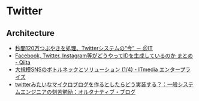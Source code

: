 # Twitter

## Architecture
- [秒間120万つぶやきを処理、Twitterシステムの“今” － ＠IT](https://www.atmarkit.co.jp/news/201004/19/twitter.html)
- [Facebook, Twitter, Instagram等がどうやってIDを生成しているのか まとめ - Qiita](https://qiita.com/daisy1754/items/98a6e6b17d8161eab081)
- [大規模SNSのボトルネックとソリューション (1/4) - ITmedia エンタープライズ](https://www.itmedia.co.jp/enterprise/articles/0808/29/news020.html)
- [twitterみたいなマイクロブログを作るとしたらどう実装する？：一般システムエンジニアの刻苦勉励：オルタナティブ・ブログ](https://blogs.itmedia.co.jp/yohei/2009/03/twitter-7e49.html)
